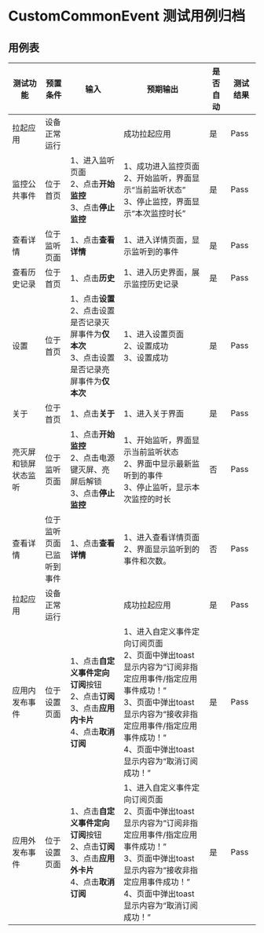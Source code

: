 # CustomCommonEvent 测试用例归档

## 用例表

|测试功能|预置条件|输入|预期输出|是否自动|测试结果|
|--------------------------------|--------------------------------|--------------------------------|--------------------------------|--------------------------------|--------------------------------|
|拉起应用|	设备正常运行|		|成功拉起应用|是|Pass|
|监控公共事件| 位于首页 | 1、进入监听页面<br>2、点击**开始监控**<br>3、点击**停止监控** |1、成功进入监控页面<br>2、开始监听，界面显示“当前监听状态”<br>3、停止监控，界面显示“本次监控时长”|是|Pass|
| 查看详情 | 位于监听页面 | 1、点击**查看详情** | 1、进入详情页面，显示监听到的事件 | 是 |Pass|
| 查看历史记录 | 位于首页 | 1、点击**历史** | 1、进入历史界面，展示监控历史记录 | 是 |Pass|
|设置| 位于首页 | 1、点击**设置**<br>2、点击设置是否记录灭屏事件为**仅本次**<br>3、点击设置是否记录亮屏事件为**仅本次** | 1、进入设置页面<br>2、设置成功<br/>3、设置成功 | 是 |Pass|
| 关于 | 位于首页 | 1、点击**关于** | 1、进入关于界面 | 是 |Pass|
| 亮灭屏和锁屏状态监听 | 位于监听页面 | 1、点击**开始监控**<br/>2、点击电源键灭屏、亮屏后解锁<br/>3、点击**停止监控**<br/> | 1、开始监听，界面显示当前监听状态<br/>2、界面中显示最新监听到的事件<br/>3、停止监听，显示本次监控的时长 | 否 |Pass|
| 查看详情 | 位于监听页面<br/>已监听到事件 | 1、点击**查看详情** | 1、进入查看详情页面<br/>2、界面显示监听到的事件和次数。 | 否 |Pass|
| 拉起应用 | 设备正常运行 |  | 成功拉起应用 | 是 |Pass|
| 应用内发布事件 | 位于设置页面 | 1、点击**自定义事件定向订阅**按钮   <br/>2、点击**订阅**<br/>3、点击**应用内卡片** <br/>4、点击**取消订阅** | 1、进入自定义事件定向订阅页面<br/>2、页面中弹出toast显示内容为“订阅非指定应用事件/指定应用事件成功！”<br/>3、页面中弹出toast显示内容为“接收非指定应用事件/指定应用事件成功！”<br/>4、页面中弹出toast显示内容为“取消订阅成功！” | 是 |Pass|
| 应用外发布事件 | 位于设置页面 | 1、点击**自定义事件定向订阅**按钮 <br/>2、点击**订阅**<br/>3、点击**应用外卡片**<br/>4、点击**取消订阅** | 1、进入自定义事件定向订阅页面<br/>2、页面中弹出toast显示内容为“订阅非指定应用事件/指定应用事件成功！”<br/>3、页面中弹出toast显示内容为“接收非指定应用事件成功！”<br/>4、页面中弹出toast显示内容为“取消订阅成功！” | 是 |Pass|

